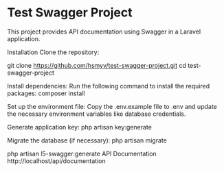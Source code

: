 # Test Swagger Project

This project provides API documentation using Swagger in a Laravel application.


Installation
Clone the repository:


git clone https://github.com/hsmyv/test-swagger-project.git
cd test-swagger-project


 
Install dependencies:
Run the following command to install the required packages:
composer install



Set up the environment file:
Copy the .env.example file to .env and update the necessary environment variables like database credentials.



Generate application key:
php artisan key:generate



Migrate the database (if necessary):
php artisan migrate



php artisan l5-swagger:generate
API Documentation
http://localhost/api/documentation
